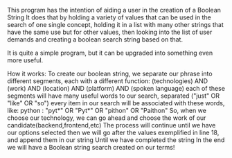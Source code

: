 This program has the intention of aiding a user in the creation of a Boolean String
It does that by holding a variety of values that can be used in the search of one single concept,
holding it in a list with many other strings that have the same use but for other values,
then looking into the list of user demands and creating a boolean search string based on that.

It is quite a simple program, but it can be upgraded into something even more useful.

How it works:
 To create our boolean string, we separate our phrase into different segments, each with a different function:
 (technologies) AND (work) AND (location) AND (platform) AND (spoken language)
 each of these segments will have many useful words to our search, separated ("just" OR "like" OR "so")
 every item in our search will be associated with these words, like:
 python : "pyt*" OR "Pyt*" OR "pithon" OR "Paithon"
 So, when we choose our technology, we can go ahead and choose the work of our candidate(backend,frontend,etc)
 The process will continue until we have our options selected
 then we will go after the values exemplified in line 18, and append them in our string
 Until we have completed the string
 In the end we will have a Boolean string search created on our terms!